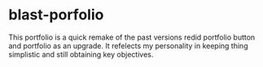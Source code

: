 # blast-porfolio

This portfolio is a quick remake of the past versions
redid portfolio button and portfolio as an 
upgrade.
It refelects my personality in keeping thing simplistic and still obtaining key
objectives.
